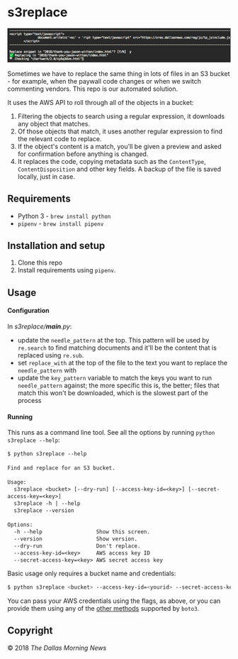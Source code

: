 # s3replace

![Screenshot](/etc/preview.png?raw=true)

Sometimes we have to replace the same thing in lots of files in an S3 bucket - for example, when the paywall code changes or when we switch commenting vendors. This repo is our automated solution.

It uses the AWS API to roll through all of the objects in a bucket:
1. Filtering the objects to search using a regular expression, it downloads any object that matches.
2. Of those objects that match, it uses another regular expression to find the relevant code to replace.
3. If the object's content is a match, you'll be given a preview and asked for confirmation before anything is changed.
4. It replaces the code, copying metadata such as the `ContentType`, `ContentDisposition` and other key fields. A backup of the file is saved locally, just in case.

## Requirements

- Python 3 - `brew install python`
- `pipenv` - `brew install pipenv`

## Installation and setup

1. Clone this repo
2. Install requirements using `pipenv`.

## Usage

#### Configuration

In _s3replace/__main__.py_:
- update the `needle_pattern` at the top. This pattern will be used by `re.search` to find matching documents and it'll be the content that is replaced using `re.sub`.
- set `replace_with` at the top of the file to the text you want to replace the `needle_pattern` with
- update the `key_pattern` variable to match the keys you want to run `needle_pattern` against; the more specific this is, the better; files that match this won't be downloaded, which is the slowest part of the process

#### Running

This runs as a command line tool. See all the options by running `python s3replace --help`:

```
$ python s3replace --help

Find and replace for an S3 bucket.

Usage:
  s3replace <bucket> [--dry-run] [--access-key-id=<key>] [--secret-access-key=<key>]
  s3replace -h | --help
  s3replace --version

Options:
  -h --help                 Show this screen.
  --version                 Show version.
  --dry-run                 Don't replace.
  --access-key-id=<key>     AWS access key ID
  --secret-access-key=<key> AWS secret access key
```

Basic usage only requires a bucket name and credentials:

```sh
$ python s3replace <bucket> --access-key-id=<yourid> --secret-access-key=<yourkey>
```

You can pass your AWS credentials using the flags, as above, or you can provide them using any of the [other methods](http://boto3.readthedocs.io/en/latest/guide/quickstart.html#configuration) supported by `boto3`.

## Copyright

&copy; 2018 _The Dallas Morning News_
